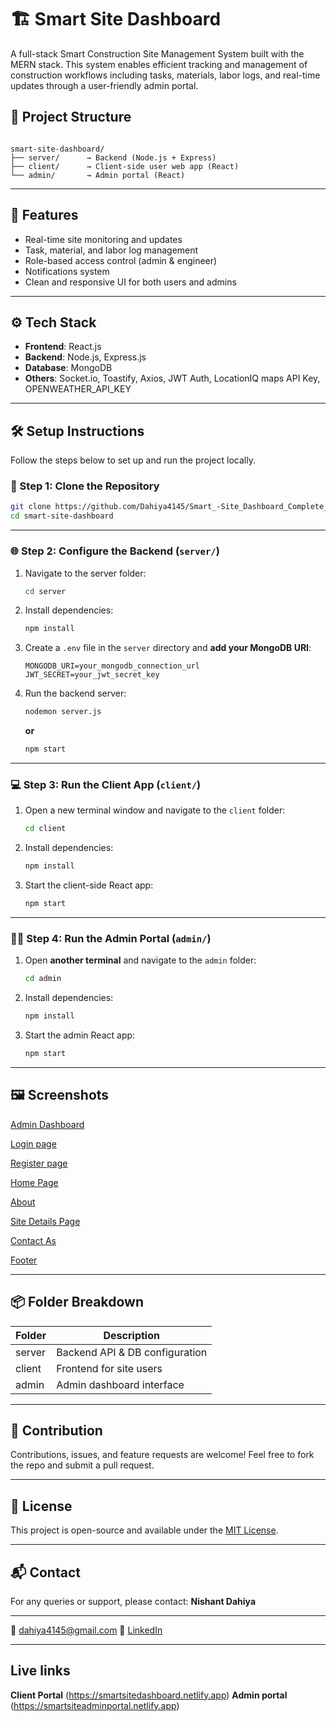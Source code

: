 # 🏗️ Smart Site Dashboard

A full-stack Smart Construction Site Management System built with the MERN stack. This system enables efficient tracking and management of construction workflows including tasks, materials, labor logs, and real-time updates through a user-friendly admin portal.

## 🧩 Project Structure

```

smart-site-dashboard/
├── server/      → Backend (Node.js + Express)
├── client/      → Client-side user web app (React)
└── admin/       → Admin portal (React)

````

---

## 🚀 Features

- Real-time site monitoring and updates
- Task, material, and labor log management
- Role-based access control (admin & engineer)
- Notifications system
- Clean and responsive UI for both users and admins

---

## ⚙️ Tech Stack

- **Frontend**: React.js
- **Backend**: Node.js, Express.js
- **Database**: MongoDB
- **Others**: Socket.io, Toastify, Axios, JWT Auth, LocationIQ maps API Key, OPENWEATHER_API_KEY

---

## 🛠️ Setup Instructions

Follow the steps below to set up and run the project locally.

### 📁 Step 1: Clone the Repository

```bash
git clone https://github.com/Dahiya4145/Smart_-Site_Dashboard_Complete_project.git
cd smart-site-dashboard
````

---

### 🌐 Step 2: Configure the Backend (`server/`)

1. Navigate to the server folder:

   ```bash
   cd server
   ```

2. Install dependencies:

   ```bash
   npm install
   ```

3. Create a `.env` file in the `server` directory and **add your MongoDB URI**:

   ```env
   MONGODB_URI=your_mongodb_connection_url
   JWT_SECRET=your_jwt_secret_key
   ```

4. Run the backend server:

   ```bash
   nodemon server.js
   ```

   **or**

   ```bash
   npm start
   ```

---

### 💻 Step 3: Run the Client App (`client/`)

1. Open a new terminal window and navigate to the `client` folder:

   ```bash
   cd client
   ```

2. Install dependencies:

   ```bash
   npm install
   ```

3. Start the client-side React app:

   ```bash
   npm start
   ```

---

### 🧑‍💼 Step 4: Run the Admin Portal (`admin/`)

1. Open **another terminal** and navigate to the `admin` folder:

   ```bash
   cd admin
   ```

2. Install dependencies:

   ```bash
   npm install
   ```

3. Start the admin React app:

   ```bash
   npm start
   ```

---

## 🖼️ Screenshots


[Admin Dashboard](https://github.com/user-attachments/assets/d145785d-96dc-4575-a79d-bf0eca658947)

[Login page](https://github.com/user-attachments/assets/ab112ca6-c5fa-4cd5-bf69-1720c3a66000)

[Register page](https://github.com/user-attachments/assets/b06fea58-ca05-4a89-b9f9-bb5b2e4c1811)

[Home Page](https://github.com/user-attachments/assets/a8b00523-0b6f-4e31-b2dd-49bff72017c7)

[About](https://github.com/user-attachments/assets/db31185f-2bb8-46f1-90db-c227df67c6c5)

[Site Details Page](https://github.com/user-attachments/assets/8f815d6d-76f3-43db-bb93-642c845d247d)

[Contact As](https://github.com/user-attachments/assets/01c73793-f801-4a31-83e0-928ca90dd073)

[Footer](https://github.com/user-attachments/assets/aea0f43f-78f1-45ac-bd31-0cdeaf2d06c7)






---

## 📦 Folder Breakdown

| Folder | Description                    |
| ------ | ------------------------------ |
| server | Backend API & DB configuration |
| client | Frontend for site users        |
| admin  | Admin dashboard interface      |

---

## 🤝 Contribution

Contributions, issues, and feature requests are welcome!
Feel free to fork the repo and submit a pull request.

---

## 📄 License

This project is open-source and available under the [MIT License](LICENSE).

---

## 📬 Contact

For any queries or support, please contact:
**Nishant Dahiya**

---
📧 dahiya4145@gmail.com
🔗 [LinkedIn](https://www.linkedin.com/in/nishant-dahiya-080bb4259/)

---

## Live links
**Client Portal** (https://smartsitedashboard.netlify.app)
**Admin portal** (https://smartsiteadminportal.netlify.app)
